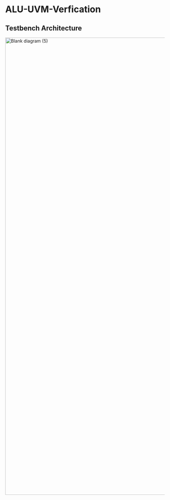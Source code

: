 # ALU-UVM-Verfication
## Testbench Architecture

<img width="1420" height="1440" alt="Blank diagram (5)" src="https://github.com/user-attachments/assets/4a0ab248-5de3-4304-acb7-9633815ea701" />


